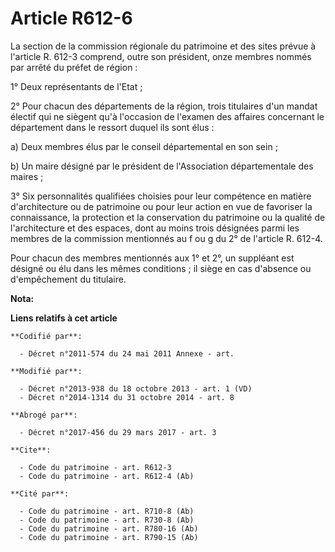 # Article R612-6

La section de la commission régionale du patrimoine et des sites prévue à l'article R. 612-3 comprend, outre son président,
onze membres nommés par arrêté du préfet de région : 

1° Deux représentants de l'Etat ; 

2° Pour chacun des départements de la région, trois titulaires d'un mandat électif qui ne siègent qu'à l'occasion de l'examen
des affaires concernant le département dans le ressort duquel ils sont élus : 

a) Deux membres élus par le conseil départemental en son sein ; 

b) Un maire désigné par le président de l'Association départementale des maires ; 

3° Six personnalités qualifiées choisies pour leur compétence en matière d'architecture ou de patrimoine ou pour leur action
en vue de favoriser la connaissance, la protection et la conservation du patrimoine ou la qualité de l'architecture et des
espaces, dont au moins trois désignées parmi les membres de la commission mentionnés au f ou g du 2° de l'article R. 612-4.

Pour chacun des membres mentionnés aux 1° et 2°, un suppléant est désigné ou élu dans les mêmes conditions ; il siège en cas
d'absence ou d'empêchement du titulaire.

**Nota:**



**Liens relatifs à cet article**

	**Codifié par**:

	  - Décret n°2011-574 du 24 mai 2011 Annexe - art.

	**Modifié par**:

	  - Décret n°2013-938 du 18 octobre 2013 - art. 1 (VD)
	  - Décret n°2014-1314 du 31 octobre 2014 - art. 8

	**Abrogé par**:

	  - Décret n°2017-456 du 29 mars 2017 - art. 3

	**Cite**:

	  - Code du patrimoine - art. R612-3
	  - Code du patrimoine - art. R612-4 (Ab)

	**Cité par**:

	  - Code du patrimoine - art. R710-8 (Ab)
	  - Code du patrimoine - art. R730-8 (Ab)
	  - Code du patrimoine - art. R780-16 (Ab)
	  - Code du patrimoine - art. R790-15 (Ab)
